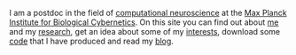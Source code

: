 I am a postdoc in the field of [computational
neuroscience](http://en.wikipedia.org/wiki/Computational_neuroscience) at the
[Max Planck Institute for Biological Cybernetics](http://www.kyb.mpg.de/).
On this site you can find out about [me](about.html) and my
[research](research.html), get an idea about some of my [interests](links.html), download some [code](code.html) that I have produced and read my [blog](blog/).

